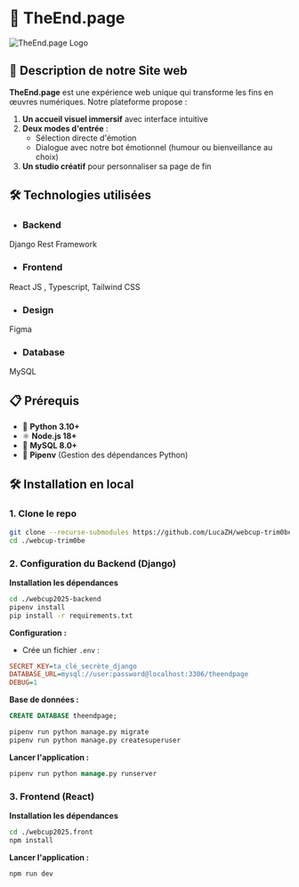 # 🖤 TheEnd.page

![TheEnd.page Logo](https://via.placeholder.com/150x50.png?text=☠️+TheEnd.page)  

## 🚀 **Description de notre Site web**

**TheEnd.page** est une expérience web unique qui transforme les fins en œuvres numériques. Notre plateforme propose :

1. **Un accueil visuel immersif** avec interface intuitive
2. **Deux modes d'entrée** :
   - Sélection directe d'émotion
   - Dialogue avec notre bot émotionnel (humour ou bienveillance au choix)
3. **Un studio créatif** pour personnaliser sa page de fin


## 🛠️ **Technologies utilisées**

- ### **Backend** 
Django Rest Framework

- ### **Frontend**  
React JS , Typescript, Tailwind CSS

- ### **Design**  
Figma

- ### **Database**  
MySQL


## 📋 **Prérequis**

- 🐍 **Python 3.10+**  
- ⚛️ **Node.js 18+**
- 🐬 **MySQL 8.0+**  
- 🧩 **Pipenv** (Gestion des dépendances Python)


## 🛠️ **Installation en local**

### 1. Clone le repo
```bash
git clone --recurse-submodules https://github.com/LucaZH/webcup-trim0be.git
cd ./webcup-trim0be
```

### 2. Configuration du Backend (Django)
**Installation les dépendances**
```bash
cd ./webcup2025-backend 
pipenv install
pip install -r requirements.txt
```

**Configuration :**
- Crée un fichier `.env` :
```ini
SECRET_KEY=ta_clé_secrète_django
DATABASE_URL=mysql://user:password@localhost:3306/theendpage
DEBUG=1
```

**Base de données :**
```sql
CREATE DATABASE theendpage;
```

```bash
pipenv run python manage.py migrate 
pipenv run python manage.py createsuperuser 
```

**Lancer l'application :**
```sql
pipenv run python manage.py runserver 
```

### 3. Frontend (React)
**Installation les dépendances**
```bash
cd ./webcup2025.front
npm install
```

**Lancer l'application :**
```bash
npm run dev
```